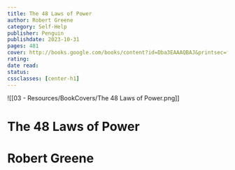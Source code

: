 ```yaml
---
title: The 48 Laws of Power 
author: Robert Greene 
category: Self-Help 
publisher: Penguin 
publishdate: 2023-10-31 
pages: 481 
cover: http://books.google.com/books/content?id=Dba3EAAAQBAJ&printsec=frontcover&img=1&zoom=1&source=gbs_api 
rating: 
date read: 
status:
cssclasses: [center-h1]
---
```

![[03 - Resources/BookCovers/The 48 Laws of Power.png]]
# The 48 Laws of Power
# Robert Greene